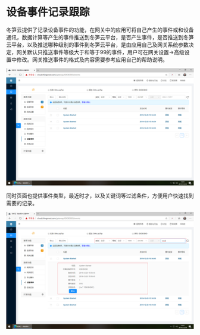 # 设备事件记录跟踪

冬笋云提供了记录设备事件的功能，在网关中的应用可将自己产生的事件或和设备通讯，数据计算等产生的事件推送到冬笋云平台，是否产生事件，是否推送到冬笋云平台，以及推送哪种级别的事件到冬笋云平台，是由应用自己及网关系统参数决定，网关默认只推送事件等级大于和等于99的事件，用户可在网关设置→高级设置中修改。网关推送事件的格式及内容需要参考应用自己的帮助说明。

![](imgs/2019-12-24-14-41-37.png)

同时页面也提供事件类型，最近时才，以及关键词等过滤条件，方便用户快速找到需要的记录。

![](imgs/2019-12-24-14-42-07.png)
